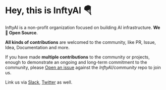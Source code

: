 # Hey, this is InftyAI 🪂

InftyAI is a non-profit organization focused on building AI infrastructure. **We 💙 Open Source**.

**All kinds of contributions** are welcomed to the community, like PR, Issue, Idea, Documentation and more.

If you have made **multiple contributions** to the community or projects, enough to demonstrate an ongoing and long-term commitment to the community, please [Open an issue](https://github.com/InftyAI/community/issues/new?assignees=&labels=kind%2Fdocumentation&projects=&template=membership.yaml&title=REQUEST%3A+New+membership+for+%3Cyour-GH-handle%3E) against the _InftyAI/community_ repo to join us.

Link us via [Slack](https://inftyai.slack.com/), [Twitter](https://x.com/InftyAI) as well.
